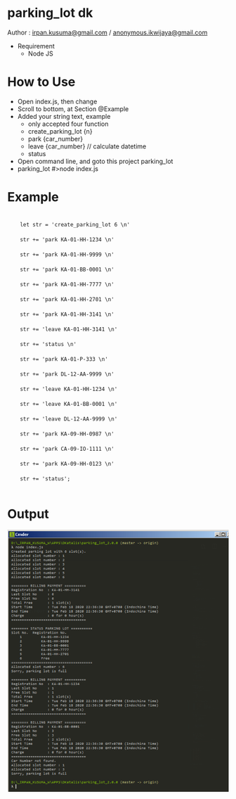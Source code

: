 # parking_lot dk
Author : irpan.kusuma@gmail.com / anonymous.ikwijaya@gmail.com

- Requirement
    - Node JS

# How to Use
- Open index.js, then change
- Scroll to bottom, at Section @Example
- Added your string text, example
    - only accepted four function
    - create_parking_lot {n}
    - park {car_number}
    - leave {car_number} // calculate datetime
    - status    
- Open command line, and goto this project parking_lot
- parking_lot #>node index.js

# Example
<code>
    let str = 'create_parking_lot 6 \n' <br />
    str += 'park KA-01-HH-1234 \n'      <br /> 
    str += 'park KA-01-HH-9999 \n'      <br />       
    str += 'park KA-01-BB-0001 \n'      <br />       
    str += 'park KA-01-HH-7777 \n'      <br />       
    str += 'park KA-01-HH-2701 \n'      <br />       
    str += 'park KA-01-HH-3141 \n'    <br />
    str += 'leave KA-01-HH-3141 \n'     <br />        
    str += 'status \n'    <br />
    str += 'park KA-01-P-333 \n'    <br />
    str += 'park DL-12-AA-9999 \n'    <br />
    str += 'leave KA-01-HH-1234 \n'    <br />
    str += 'leave KA-01-BB-0001 \n'<br />
    str += 'leave DL-12-AA-9999 \n'<br />
    str += 'park KA-09-HH-0987 \n'<br />
    str += 'park CA-09-IO-1111 \n'<br />
    str += 'park KA-09-HH-0123 \n'<br />
    str += 'status'; <br />
</code>

# Output

![alt text](https://raw.githubusercontent.com/irpankusuma/parking_lot/master/result.PNG)